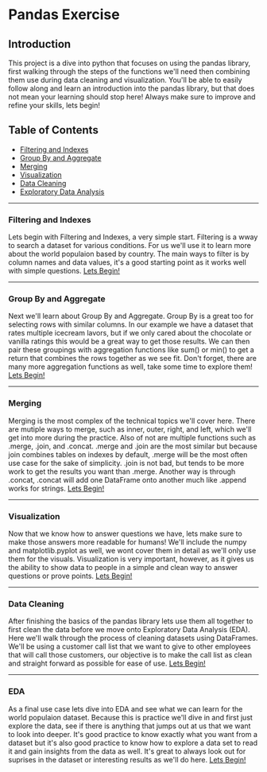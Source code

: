 # Pandas Exercise

## Introduction
This project is a dive into python that focuses on using the pandas library, first walking through the steps of the functions we'll need then combining them use during data cleaning and visualization. You'll be able to easily follow along and learn an introduction into the pandas library, but that does not mean your learning should stop here! Always make sure to improve and refine your skills, lets begin!

## Table of Contents
- [Filtering and Indexes](#filtering-and-indexes)
- [Group By and Aggregate](#group-by-and-aggregate)
- [Merging](#merging)
- [Visualization](#visualization)
- [Data Cleaning](#data-cleaning)
- [Exploratory Data Analysis](#eda)


***
### Filtering and Indexes
Lets begin with Filtering and Indexes, a very simple start. Filtering is a wway to search a dataset for various conditions. For us we'll use it to learn more about the world populaion based by country.  The main ways to filter is by column names and data values, it's a good starting point as it works well with simple questions.
[Lets Begin!](https://github.com/CarterR21/Portfolio/tree/main/Pandas%20Data%20Wrangling/1.%20Filtering%20and%20Indexes)
***
### Group By and Aggregate
Next we'll learn about Group By and Aggregate. Group By is a great too for selecting rows with similar columns. In our example we have a dataset that rates multiple icecream lavors, but if we only cared about the chocolate or vanilla ratings this would be a great way to get those results. We can then pair these groupings with aggregation functions like sum() or min() to get a return that combines the rows together as we see fit. Don't forget, there are many more aggregation functions as well, take some time to explore them!
[Lets Begin!](https://github.com/CarterR21/Portfolio/tree/main/Pandas%20Data%20Wrangling/2.%20Group%20By%20and%20Aggregate)
***
### Merging
Merging is the most complex of the technical topics we'll cover here. There are mutiple ways to merge, such as inner, outer, right, and left, which we'll get into more during the practice. Also of not are multiple functions such as .merge, .join, and .concat. .merge and .join are the most similar but because join combines tables on indexes by default, .merge will be the most often use case for the sake of simplicity. .join is not bad, but tends to be more work to get the results you want than .merge. Another way is through .concat, .concat will add one DataFrame onto another much like .append works for strings.
[Lets Begin!](https://github.com/CarterR21/Portfolio/tree/main/Pandas%20Data%20Wrangling/3.%20Merging)
***
### Visualization
Now that we know how to answer questions we have, lets make sure to make those answers more readable for humans! We'll include the numpy and matplotlib.pyplot as well, we wont cover them in detail as we'll only use them for the visuals. Visualization is very important, however, as it gives us the ability to show data to people in a simple and clean way to answer questions or prove points.
[Lets Begin!](https://github.com/CarterR21/Portfolio/tree/main/Pandas%20Data%20Wrangling/4.%20Visualization)
***
### Data Cleaning
After finishing the basics of the pandas library lets use them all together to first clean the data before we move onto Exploratory Data Analysis (EDA). Here we'll walk through the process of cleaning datasets using DataFrames. We'll be using a customer call list that we want to give to other employees that will call those customers, our objective is to make the call list as clean and straight forward as possible for ease of use.
[Lets Begin!](https://github.com/CarterR21/Portfolio/tree/main/Pandas%20Data%20Wrangling/5.%20Data%20Cleaning)
***
### EDA
As a final use case lets dive into EDA and see what we can learn for the world populaion dataset. Because this is practice we'll dive in and first just explore the data, see if there is anything that jumps out at us that we want to look into deeper. It's good practice to know exactly what you want from a dataset but it's also good practice to know how to explore a data set to read it and gain insights from the data as well. It's great to always look out for suprises in the dataset or interesting results as we'll do here.
[Lets Begin!](https://github.com/CarterR21/Portfolio/tree/main/Pandas%20Data%20Wrangling/6.%20Exploratory%20Data%20Analysis)
